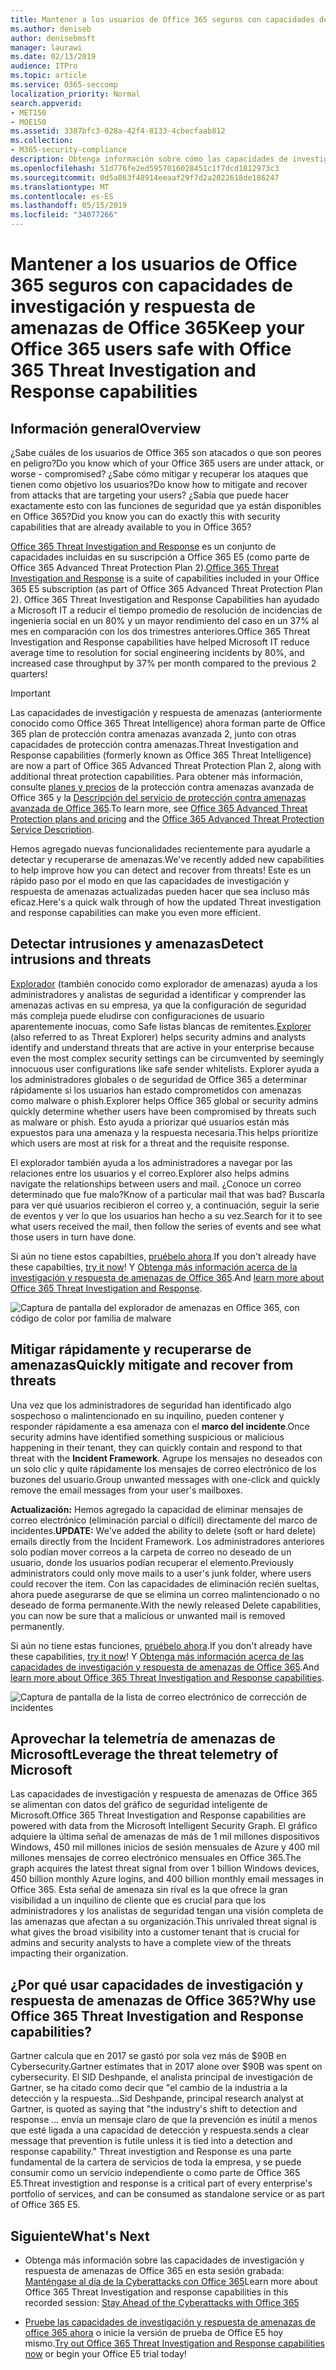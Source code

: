 ```yaml
---
title: Mantener a los usuarios de Office 365 seguros con capacidades de investigación y respuesta de amenazas de Office 365
ms.author: deniseb
author: denisebmsft
manager: laurawi
ms.date: 02/13/2019
audience: ITPro
ms.topic: article
ms.service: O365-seccomp
localization_priority: Normal
search.appverid:
- MET150
- MOE150
ms.assetid: 3387bfc3-028a-42f4-8133-4cbecfaab812
ms.collection:
- M365-security-compliance
description: Obtenga información sobre cómo las capacidades de investigación y respuesta de las amenazas de Office 365 pueden ayudar a su organización a detectar intrusiones y amenazas, y mitigar rápidamente y recuperarse de amenazas.
ms.openlocfilehash: 51d776fe2ed5957016028451c1f7dcd1812973c3
ms.sourcegitcommit: 0d5a863f48914eeaaf29f7d2a2022618de186247
ms.translationtype: MT
ms.contentlocale: es-ES
ms.lasthandoff: 05/15/2019
ms.locfileid: "34077266"
---
```

# <a name="keep-your-office-365-users-safe-with-office-365-threat-investigation-and-response-capabilities"></a><span data-ttu-id="b049d-103">Mantener a los usuarios de Office 365 seguros con capacidades de investigación y respuesta de amenazas de Office 365</span><span class="sxs-lookup"><span data-stu-id="b049d-103">Keep your Office 365 users safe with Office 365 Threat Investigation and Response capabilities</span></span>

## <a name="overview"></a><span data-ttu-id="b049d-104">Información general</span><span class="sxs-lookup"><span data-stu-id="b049d-104">Overview</span></span>

<span data-ttu-id="b049d-105">¿Sabe cuáles de los usuarios de Office 365 son atacados o que son peores en peligro?</span><span class="sxs-lookup"><span data-stu-id="b049d-105">Do you know which of your Office 365 users are under attack, or worse - compromised?</span></span> <span data-ttu-id="b049d-106">¿Sabe cómo mitigar y recuperar los ataques que tienen como objetivo los usuarios?</span><span class="sxs-lookup"><span data-stu-id="b049d-106">Do know how to mitigate and recover from attacks that are targeting your users?</span></span> <span data-ttu-id="b049d-107">¿Sabía que puede hacer exactamente esto con las funciones de seguridad que ya están disponibles en Office 365?</span><span class="sxs-lookup"><span data-stu-id="b049d-107">Did you know you can do exactly this with security capabilities that are already available to you in Office 365?</span></span> 
  
<span data-ttu-id="b049d-108">[Office 365 Threat Investigation and Response](office-365-ti.md) es un conjunto de capacidades incluidas en su suscripción a Office 365 E5 (como parte de Office 365 Advanced Threat Protection Plan 2).</span><span class="sxs-lookup"><span data-stu-id="b049d-108">[Office 365 Threat Investigation and Response](office-365-ti.md) is a suite of capabilities included in your Office 365 E5 subscription (as part of Office 365 Advanced Threat Protection Plan 2).</span></span> <span data-ttu-id="b049d-109">Office 365 Threat Investigation and Response Capabilities han ayudado a Microsoft IT a reducir el tiempo promedio de resolución de incidencias de ingeniería social en un 80% y un mayor rendimiento del caso en un 37% al mes en comparación con los dos trimestres anteriores.</span><span class="sxs-lookup"><span data-stu-id="b049d-109">Office 365 Threat Investigation and Response capabilities have helped Microsoft IT reduce average time to resolution for social engineering incidents by 80%, and increased case throughput by 37% per month compared to the previous 2 quarters!</span></span> 

> [!IMPORTANT]
> <span data-ttu-id="b049d-110">Las capacidades de investigación y respuesta de amenazas (anteriormente conocido como Office 365 Threat Intelligence) ahora forman parte de Office 365 plan de protección contra amenazas avanzada 2, junto con otras capacidades de protección contra amenazas.</span><span class="sxs-lookup"><span data-stu-id="b049d-110">Threat Investigation and Response capabilities (formerly known as Office 365 Threat Intelligence) are now a part of Office 365 Advanced Threat Protection Plan 2, along with additional threat protection capabilities.</span></span> <span data-ttu-id="b049d-111">Para obtener más información, consulte [planes y precios](https://products.office.com/exchange/advance-threat-protection) de la protección contra amenazas avanzada de Office 365 y la [Descripción del servicio de protección contra amenazas avanzada de Office 365](https://docs.microsoft.com/office365/servicedescriptions/office-365-advanced-threat-protection-service-description).</span><span class="sxs-lookup"><span data-stu-id="b049d-111">To learn more, see [Office 365 Advanced Threat Protection plans and pricing](https://products.office.com/exchange/advance-threat-protection) and the [Office 365 Advanced Threat Protection Service Description](https://docs.microsoft.com/office365/servicedescriptions/office-365-advanced-threat-protection-service-description).</span></span>
  
<span data-ttu-id="b049d-112">Hemos agregado nuevas funcionalidades recientemente para ayudarle a detectar y recuperarse de amenazas.</span><span class="sxs-lookup"><span data-stu-id="b049d-112">We've recently added new capabilities to help improve how you can detect and recover from threats!</span></span> <span data-ttu-id="b049d-113">Este es un rápido paso por el modo en que las capacidades de investigación y respuesta de amenazas actualizadas pueden hacer que sea incluso más eficaz.</span><span class="sxs-lookup"><span data-stu-id="b049d-113">Here's a quick walk through of how the updated Threat investigation and response capabilities can make you even more efficient.</span></span>
  
## <a name="detect-intrusions-and-threats"></a><span data-ttu-id="b049d-114">Detectar intrusiones y amenazas</span><span class="sxs-lookup"><span data-stu-id="b049d-114">Detect intrusions and threats</span></span>

<span data-ttu-id="b049d-115">[Explorador](use-explorer-in-security-and-compliance.md) (también conocido como explorador de amenazas) ayuda a los administradores y analistas de seguridad a identificar y comprender las amenazas activas en su empresa, ya que la configuración de seguridad más compleja puede eludirse con configuraciones de usuario aparentemente inocuas, como Safe listas blancas de remitentes.</span><span class="sxs-lookup"><span data-stu-id="b049d-115">[Explorer](use-explorer-in-security-and-compliance.md) (also referred to as Threat Explorer) helps security admins and analysts identify and understand threats that are active in your enterprise because even the most complex security settings can be circumvented by seemingly innocuous user configurations like safe sender whitelists.</span></span> <span data-ttu-id="b049d-116">Explorer ayuda a los administradores globales o de seguridad de Office 365 a determinar rápidamente si los usuarios han estado comprometidos con amenazas como malware o phish.</span><span class="sxs-lookup"><span data-stu-id="b049d-116">Explorer helps Office 365 global or security admins quickly determine whether users have been compromised by threats such as malware or phish.</span></span> <span data-ttu-id="b049d-117">Esto ayuda a priorizar qué usuarios están más expuestos para una amenaza y la respuesta necesaria.</span><span class="sxs-lookup"><span data-stu-id="b049d-117">This helps prioritize which users are most at risk for a threat and the requisite response.</span></span> 
  
<span data-ttu-id="b049d-118">El explorador también ayuda a los administradores a navegar por las relaciones entre los usuarios y el correo.</span><span class="sxs-lookup"><span data-stu-id="b049d-118">Explorer also helps admins navigate the relationships between users and mail.</span></span> <span data-ttu-id="b049d-119">¿Conoce un correo determinado que fue malo?</span><span class="sxs-lookup"><span data-stu-id="b049d-119">Know of a particular mail that was bad?</span></span> <span data-ttu-id="b049d-120">Buscarla para ver qué usuarios recibieron el correo y, a continuación, seguir la serie de eventos y ver lo que los usuarios han hecho a su vez.</span><span class="sxs-lookup"><span data-stu-id="b049d-120">Search for it to see what users received the mail, then follow the series of events and see what those users in turn have done.</span></span>

<span data-ttu-id="b049d-121">Si aún no tiene estos capabilties, [pruébelo ahora](https://aka.ms/tryo365threatintel3).</span><span class="sxs-lookup"><span data-stu-id="b049d-121">If you don't already have these capabilties, [try it now](https://aka.ms/tryo365threatintel3)!</span></span> <span data-ttu-id="b049d-122">Y [Obtenga más información acerca de la investigación y respuesta de amenazas de Office 365](https://aka.ms/readmoreabouto365threatintel).</span><span class="sxs-lookup"><span data-stu-id="b049d-122">And [learn more about Office 365 Threat Investigation and Response](https://aka.ms/readmoreabouto365threatintel).</span></span>
  
![Captura de pantalla del explorador de amenazas en Office 365, con código de color por familia de malware](media/591338dd-252a-437d-b5f2-87aa42e74b0c.png)
  
## <a name="quickly-mitigate-and-recover-from-threats"></a><span data-ttu-id="b049d-124">Mitigar rápidamente y recuperarse de amenazas</span><span class="sxs-lookup"><span data-stu-id="b049d-124">Quickly mitigate and recover from threats</span></span>

<span data-ttu-id="b049d-125">Una vez que los administradores de seguridad han identificado algo sospechoso o malintencionado en su inquilino, pueden contener y responder rápidamente a esa amenaza con el **marco del incidente**.</span><span class="sxs-lookup"><span data-stu-id="b049d-125">Once security admins have identified something suspicious or malicious happening in their tenant, they can quickly contain and respond to that threat with the **Incident Framework**.</span></span> <span data-ttu-id="b049d-126">Agrupe los mensajes no deseados con un solo clic y quite rápidamente los mensajes de correo electrónico de los buzones del usuario.</span><span class="sxs-lookup"><span data-stu-id="b049d-126">Group unwanted messages with one-click and quickly remove the email messages from your user's mailboxes.</span></span> 
  
 <span data-ttu-id="b049d-127">**Actualización:** Hemos agregado la capacidad de eliminar mensajes de correo electrónico (eliminación parcial o difícil) directamente del marco de incidentes.</span><span class="sxs-lookup"><span data-stu-id="b049d-127">**UPDATE:** We've added the ability to delete (soft or hard delete) emails directly from the Incident Framework.</span></span> <span data-ttu-id="b049d-128">Los administradores anteriores solo podían mover correos a la carpeta de correo no deseado de un usuario, donde los usuarios podían recuperar el elemento.</span><span class="sxs-lookup"><span data-stu-id="b049d-128">Previously administrators could only move mails to a user's junk folder, where users could recover the item.</span></span> <span data-ttu-id="b049d-129">Con las capacidades de eliminación recién sueltas, ahora puede asegurarse de que se elimina un correo malintencionado o no deseado de forma permanente.</span><span class="sxs-lookup"><span data-stu-id="b049d-129">With the newly released Delete capabilities, you can now be sure that a malicious or unwanted mail is removed permanently.</span></span> 
  
<span data-ttu-id="b049d-130">Si aún no tiene estas funciones, [pruébelo ahora](https://aka.ms/tryo365threatintel3).</span><span class="sxs-lookup"><span data-stu-id="b049d-130">If you don't already have these capabilities, [try it now](https://aka.ms/tryo365threatintel3)!</span></span> <span data-ttu-id="b049d-131">Y [Obtenga más información acerca de las capacidades de investigación y respuesta de amenazas de Office 365](https://aka.ms/readmoreabouto365threatintel).</span><span class="sxs-lookup"><span data-stu-id="b049d-131">And [learn more about Office 365 Threat Investigation and Response capabilities](https://aka.ms/readmoreabouto365threatintel).</span></span>
  
![Captura de pantalla de la lista de correo electrónico de corrección de incidentes](media/9d8452d3-d8d2-4b26-81f9-76396e08dd17.png)
  
## <a name="leverage-the-threat-telemetry-of-microsoft"></a><span data-ttu-id="b049d-133">Aprovechar la telemetría de amenazas de Microsoft</span><span class="sxs-lookup"><span data-stu-id="b049d-133">Leverage the threat telemetry of Microsoft</span></span>

<span data-ttu-id="b049d-134">Las capacidades de investigación y respuesta de amenazas de Office 365 se alimentan con datos del gráfico de seguridad inteligente de Microsoft.</span><span class="sxs-lookup"><span data-stu-id="b049d-134">Office 365 Threat Investigation and Response capabilities are powered with data from the Microsoft Intelligent Security Graph.</span></span> <span data-ttu-id="b049d-135">El gráfico adquiere la última señal de amenazas de más de 1 mil millones dispositivos Windows, 450 mil millones inicios de sesión mensuales de Azure y 400 mil millones mensajes de correo electrónico mensuales en Office 365.</span><span class="sxs-lookup"><span data-stu-id="b049d-135">The graph acquires the latest threat signal from over 1 billion Windows devices, 450 billion monthly Azure logins, and 400 billion monthly email messages in Office 365.</span></span> <span data-ttu-id="b049d-136">Esta señal de amenaza sin rival es la que ofrece la gran visibilidad a un inquilino de cliente que es crucial para que los administradores y los analistas de seguridad tengan una visión completa de las amenazas que afectan a su organización.</span><span class="sxs-lookup"><span data-stu-id="b049d-136">This unrivaled threat signal is what gives the broad visibility into a customer tenant that is crucial for admins and security analysts to have a complete view of the threats impacting their organization.</span></span> 
  
   
## <a name="why-use-office-365-threat-investigation-and-response-capabilities"></a><span data-ttu-id="b049d-137">¿Por qué usar capacidades de investigación y respuesta de amenazas de Office 365?</span><span class="sxs-lookup"><span data-stu-id="b049d-137">Why use Office 365 Threat Investigation and Response capabilities?</span></span>

<span data-ttu-id="b049d-138">Gartner calcula que en 2017 se gastó por sola vez más de $90B en Cybersecurity.</span><span class="sxs-lookup"><span data-stu-id="b049d-138">Gartner estimates that in 2017 alone over $90B was spent on cybersecurity.</span></span> <span data-ttu-id="b049d-139">El SID Deshpande, el analista principal de investigación de Gartner, se ha citado como decir que "el cambio de la industria a la detección y la respuesta...</span><span class="sxs-lookup"><span data-stu-id="b049d-139">Sid Deshpande, principal research analyst at Gartner, is quoted as saying that "the industry's shift to detection and response …</span></span> <span data-ttu-id="b049d-140">envía un mensaje claro de que la prevención es inútil a menos que esté ligada a una capacidad de detección y respuesta.</span><span class="sxs-lookup"><span data-stu-id="b049d-140">sends a clear message that prevention is futile unless it is tied into a detection and response capability."</span></span> <span data-ttu-id="b049d-141">Threat investigtion and Response es una parte fundamental de la cartera de servicios de toda la empresa, y se puede consumir como un servicio independiente o como parte de Office 365 E5.</span><span class="sxs-lookup"><span data-stu-id="b049d-141">Threat investigtion and response is a critical part of every enterprise's portfolio of services, and can be consumed as standalone service or as part of Office 365 E5.</span></span>
  
## <a name="whats-next"></a><span data-ttu-id="b049d-142">Siguiente</span><span class="sxs-lookup"><span data-stu-id="b049d-142">What's Next</span></span>

- <span data-ttu-id="b049d-143">Obtenga más información sobre las capacidades de investigación y respuesta de amenazas de Office 365 en esta sesión grabada: [Manténgase al día de la Cyberattacks con Office 365](https://myignite.microsoft.com/videos/53723)</span><span class="sxs-lookup"><span data-stu-id="b049d-143">Learn more about Office 365 Threat Investigation and response capabilities  in this recorded session: [Stay Ahead of the Cyberattacks with Office 365](https://myignite.microsoft.com/videos/53723)</span></span>
    
- <span data-ttu-id="b049d-144">[Pruebe las capacidades de investigación y respuesta de amenazas de office 365 ahora](https://aka.ms/tryo365threatintel3) o inicie la versión de prueba de Office E5 hoy mismo.</span><span class="sxs-lookup"><span data-stu-id="b049d-144">[Try out Office 365 Threat Investigation and Response capabilities now](https://aka.ms/tryo365threatintel3) or begin your Office E5 trial today!</span></span> 
    

